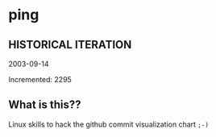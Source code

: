 # ping

## HISTORICAL ITERATION
2003-09-14

Incremented: 2295

## What is this?? 
Linux skills to hack the github commit visualization chart `;-)`
